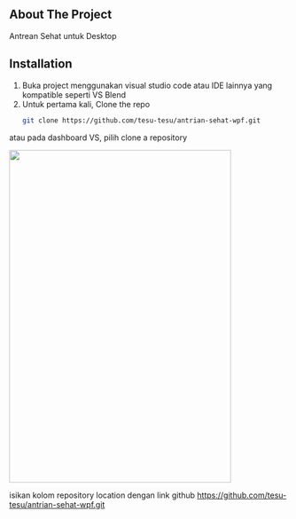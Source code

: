<!-- ABOUT THE PROJECT -->
## About The Project
Antrean Sehat untuk Desktop


## Installation
1. Buka project menggunakan visual studio code atau IDE lainnya yang kompatible seperti VS Blend
2. Untuk pertama kali, Clone the repo
   ```sh
   git clone https://github.com/tesu-tesu/antrian-sehat-wpf.git
   ```
  atau pada dashboard VS, pilih clone a repository
  
  <img src="https://i.imgur.com/f0BAOVo.png" width="400" height="600"> </img>
  
  isikan kolom repository location dengan link github https://github.com/tesu-tesu/antrian-sehat-wpf.git
   
